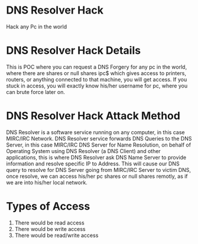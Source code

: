 # DNS Resolver Hack
Hack any Pc in the world

# DNS Resolver Hack Details
This is POC where you can request a DNS Forgery for any pc in the world, where there are shares or null shares ipc$ which
gives access to printers, routers, or anything connected to that machine, you will get access. If you stuck in access, you
will exactly know his/her username for pc, where you can brute force later on.

# DNS Resolver Hack Attack Method
DNS Resolver is a software service running on any computer, in this case MIRC/IRC Network. DNS Resolver service forwards DNS 
Queries to the DNS Server, in this case MIRC/IRC DNS Server for Name Resolution, on behalf of Operating System using DNS
Resolver (a DNS Client) and other applications, this is where DNS Resolver ask DNS Name Server to provide information and
resolve specific IP to Address. This will cause our DNS query to resolve for DNS Server going from MIRC/IRC Server to
victim DNS, once resolve, we can access his/her pc shares or null shares remotly, as if we are into his/her local network.

# Types of Access
1. There would be read access
2. There would be write access
3. There would be read/write access
